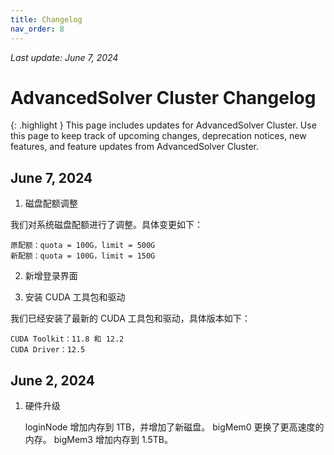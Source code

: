```yaml
---
title: Changelog
nav_order: 8
---
```


*Last update: June 7, 2024*

# AdvancedSolver Cluster Changelog

{: .highlight }
This page includes updates for AdvancedSolver Cluster. Use this page to keep track of upcoming changes, deprecation notices, new features, and feature updates from AdvancedSolver Cluster.

## June 7, 2024
1. 磁盘配额调整

我们对系统磁盘配额进行了调整。具体变更如下：

    原配额：quota = 100G，limit = 500G
    新配额：quota = 100G，limit = 150G

2. 新增登录界面

3. 安装 CUDA 工具包和驱动

我们已经安装了最新的 CUDA 工具包和驱动，具体版本如下：

    CUDA Toolkit：11.8 和 12.2
    CUDA Driver：12.5

## June 2, 2024
1. 硬件升级

    loginNode 增加内存到 1TB，并增加了新磁盘。
    bigMem0 更换了更高速度的内存。
    bigMem3 增加内存到 1.5TB。